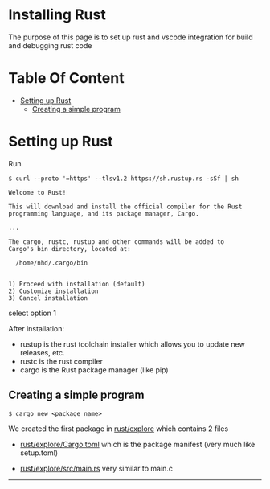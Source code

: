 # Installing Rust

The purpose of this page is to set up rust and vscode integration for build and debugging rust code

# Table Of Content

- [Setting up Rust](#setting-up-rust)
    - [Creating a simple program](#creating-a-simple-program)

# Setting up Rust

Run
```shell
$ curl --proto '=https' --tlsv1.2 https://sh.rustup.rs -sSf | sh

Welcome to Rust!

This will download and install the official compiler for the Rust
programming language, and its package manager, Cargo.

...

The cargo, rustc, rustup and other commands will be added to
Cargo's bin directory, located at:

  /home/nhd/.cargo/bin


1) Proceed with installation (default)
2) Customize installation
3) Cancel installation

```
select option 1

After installation:

- rustup is the rust toolchain installer which allows you to update new releases, etc.
- rustc is the rust compiler
- cargo is the Rust package manager (like pip)

## Creating a simple program

```shell
$ cargo new <package name>
```
We created the first package in [rust/explore](../../rust/explore) which contains 2 files

- [rust/explore/Cargo.toml](../../rust/explore/Cargo.toml) which is the package manifest (very much like setup.toml)

- [rust/explore/src/main.rs](../../rust/explore/src/main.rs) very similar to main.c

---

